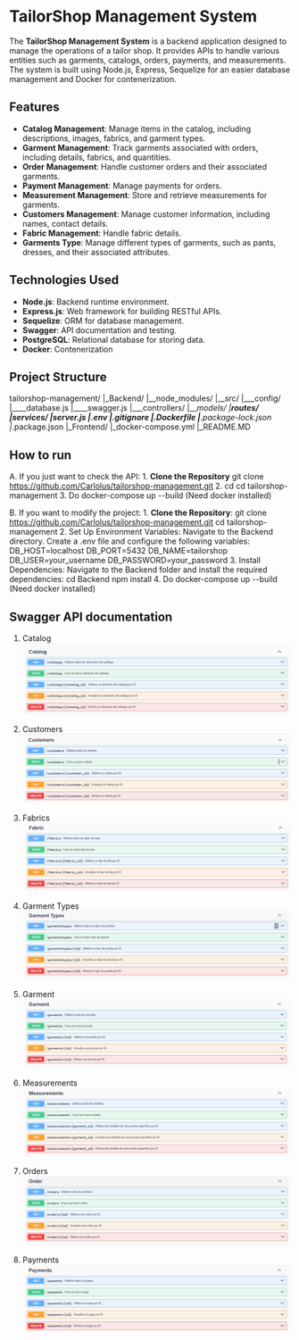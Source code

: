 # TailorShop Management System

The **TailorShop Management System** is a backend application designed to manage the operations of a tailor shop. It provides APIs to handle various entities such as garments, catalogs, orders, payments, and measurements. The system is built using Node.js, Express, Sequelize for an easier database management and Docker for contenerization.

## Features

- **Catalog Management**: Manage items in the catalog, including descriptions, images, fabrics, and garment types.
- **Garment Management**: Track garments associated with orders, including details, fabrics, and quantities.
- **Order Management**: Handle customer orders and their associated garments.
- **Payment Management**: Manage payments for orders.
- **Measurement Management**: Store and retrieve measurements for garments.
- **Customers Management**: Manage customer information, including names, contact details.
- **Fabric Management**: Handle fabric details.
- **Garments Type**: Manage different types of garments, such as pants, dresses, and their associated attributes.

## Technologies Used

- **Node.js**: Backend runtime environment.
- **Express.js**: Web framework for building RESTful APIs.
- **Sequelize**: ORM for database management.
- **Swagger**: API documentation and testing.
- **PostgreSQL**: Relational database for storing data.
- **Docker**: Contenerization

## Project Structure
tailorshop-management/
|_Backend/
|__node_modules/
|__src/
|___config/
|____database.js
|____swagger.js
|___controllers/
|___models/
|___routes/
|___services/
|___server.js
|__.env
|__.gitignore
|__.Dockerfile
|__.package-lock.json
|__.package.json
|_Frontend/
|_docker-compose.yml
|_README.MD

## How to run

A. If you just want to check the API:
    1. **Clone the Repository**
    git clone https://github.com/Carlolus/tailorshop-management.git
    2. cd cd tailorshop-management
    3. Do docker-compose up --build (Need docker installed)

B. If you want to modify the project:
    1. **Clone the Repository**:
    git clone https://github.com/Carlolus/tailorshop-management.git
    cd tailorshop-management
    2. Set Up Environment Variables:
        Navigate to the Backend directory.
        Create a .env file and configure the following variables:
        DB_HOST=localhost
        DB_PORT=5432
        DB_NAME=tailorshop
        DB_USER=your_username
        DB_PASSWORD=your_password
    3. Install Dependencies: Navigate to the Backend folder and install the required dependencies:
        cd Backend
        npm install
    4. Do docker-compose up --build (Need docker installed)

## Swagger API documentation

1. Catalog  
   ![Catalog](./backend/src/img/test-api/catalog.jpg)

2. Customers  
   ![Customers](./backend/src/img/test-api/customers.jpg)

3. Fabrics  
   ![Fabrics](./backend/src/img/test-api/fabrics.jpg)

4. Garment Types  
   ![Garment Types](./backend/src/img/test-api/garment_types.jpg)

5. Garment  
   ![Garment](./backend/src/img/test-api/garments.jpg)

6. Measurements  
   ![Measurements](./backend/src/img/test-api/measurements.jpg)

7. Orders  
   ![Orders](./backend/src/img/test-api/orders.jpg)

8. Payments  
   ![Payments](./backend/src/img/test-api/payments.jpg)